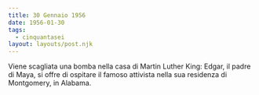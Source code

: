 ```yaml
---
title: 30 Gennaio 1956
date: 1956-01-30
tags:
  - cinquantasei
layout: layouts/post.njk
---
```


Viene scagliata una bomba nella casa di Martin Luther King: Edgar, il padre di Maya, si offre di ospitare il famoso attivista nella sua residenza di Montgomery, in Alabama.